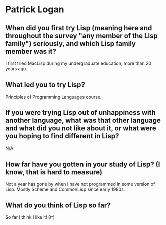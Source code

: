 # Patrick Logan

## When did you first try Lisp (meaning here and throughout the survey "any member of the Lisp family") seriously, and which Lisp family member was it?

I first tried MacLisp during my undergraduate education, more than 20
years ago.

## What led you to try Lisp?

Principles of Programming Languages course.

## If you were trying Lisp out of unhappiness with another language, what was that other language and what did you not like about it, or what were you hoping to find different in Lisp?

N/A

## How far have you gotten in your study of Lisp? (I know, that is hard to measure)

Not a year has gone by when I have not programmed in some version of
Lisp. Mostly Scheme and CommonLisp since early 1980s.

## What do you think of Lisp so far?

So far I think I like it!  8^)
